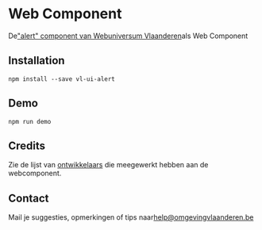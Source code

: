 # <vl-alert> Web Component
De["alert" component van Webuniversum Vlaanderen](https://overheid.vlaanderen.be/webuniversum/v3/documentation/components/vl-ui-alert)als Web Component


## Installation
```
npm install --save vl-ui-alert
```

## Demo
```
npm run demo
```

## Credits
Zie de lijst van [ontwikkelaars](https://github.com/milieuinfo/webcomponent-vl-ui-alert/graphs/contributors) die meegewerkt hebben aan de webcomponent.

## Contact
Mail je suggesties, opmerkingen of tips naar[help@omgevingvlaanderen.be](mailto:help@omgevingvlaanderen.be)